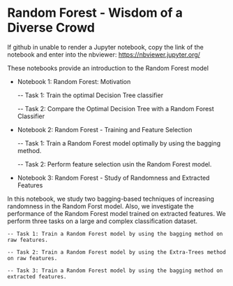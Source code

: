 # Random Forest - Wisdom of a Diverse Crowd

If github in unable to render a Jupyter notebook, copy the link of the notebook and enter into the nbviewer: https://nbviewer.jupyter.org/

These notebooks provide an introduction to the Random Forest model 

- Notebook 1: Random Forest: Motivation

    -- Task 1: Train the optimal Decision Tree classifier

    -- Task 2: Compare the Optimal Decision Tree with a Random Forest Classifier


- Notebook 2: Random Forest - Training and Feature Selection

    -- Task 1: Train a Random Forest model optimally by using the bagging method.

    -- Task 2: Perform feature selection usin the Random Forest model.


- Notebook 3: Random Forest - Study of Randomness and Extracted Features

In this notebook, we study two bagging-based techniques of increasing randomness in the Random Forst model. Also, we investigate the performance of the Random Forest model trained on extracted features. We perform three tasks on a large and complex classification dataset.

    -- Task 1: Train a Random Forest model by using the bagging method on raw features.

    -- Task 2: Train a Random Forest model by using the Extra-Trees method on raw features.

    -- Task 3: Train a Random Forest model by using the bagging method on extracted features.
